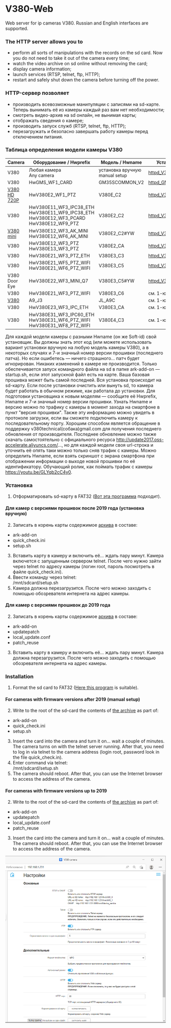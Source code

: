 # V380-Web
Web server for ip cameras V380. Russian and English interfaces are supported.  
### The HTTP server allows you to
- perform all sorts of manipulations with the records on the sd card. Now you do not need to take it out of the camera every time;
- watch the video archive on sd online without removing the card;
- display camera information;
- launch services (RTSP, telnet, ftp, HTTP);
- restart and safely shut down the camera before turning off the power.  
### HTTP-сервер позволяет
- производить всевозможные манипуляции с записями на sd-карте. Теперь вынимать её из камеры каждый раз вам нет необходимости;
- смотреть видео-архив на sd онлайн, не вынимая карты;
- отображать сведения о камере;
- производить запуск служб (RTSP, telnet, ftp, HTTP);
- перезагружать и безопасно завершать работу камеры перед отключением питания.
### Таблица определения модели камеры V380
| Camera | Оборудование / Hwprefix | Модель / Hwname | Установщик / Installer |
| --- | --- | --- | --- |
| V380 | Любая камера<br>Any camera | установка вручную<br>manual setup | [httpd_V380_any_manual.zip](https://github.com/Arkady23/V380-Web/releases/download/First-time-installer/httpd_V380_any_manual.zip) |
| V380 | HwGMS_WF1_CARD | GM35SCOMMON_V2 | [httpd_GM35SCOMMON_V2.zip](https://github.com/Arkady23/V380-Web/releases/download/First-time-installer/httpd_GM35SCOMMON_V2_9090909.zip) |
| [V380 HD 720P](https://aliexpress.ru/item/33010593004.html) | HwV380E2_WF1_PTZ | V380E_C2 | [httpd_V380E_C2.zip](https://github.com/Arkady23/V380-Web/releases/download/First-time-installer/httpd_V380E_C2_9090909.zip) |
| V380 | HwV380E11_WF3_IPC38_ETH<br>HwV380E11_WF9_IPC38_ETH<br>HwV380E12_WF3_PCARD<br>HwV380E12_WF9_PTZ | V380E2_C2 | [httpd_V380E2_C2.zip](https://github.com/Arkady23/V380-Web/releases/download/First-time-installer/httpd_V380E2_C2_9090909.zip) |
| [V380 mini](https://aliexpress.ru/item/4000944546368.html) | HwV380E12_WF3_AK_MINI<br>HwV380E12_WF6_AK_MINI | V380E2_C2#YW | [httpd_V380E2_C2.YW.zip](https://github.com/Arkady23/V380-Web/releases/download/First-time-installer/httpd_V380E2_C2.YW_9090909.zip) |
| V380 | HwV380E12_WF3_PTZ<br>HwV380E13_WF3_PTZ | V380E2_CA | [httpd_V380E2_CA.zip](https://github.com/Arkady23/V380-Web/releases/download/First-time-installer/httpd_V380E2_CA_9090909.zip) |
| V380 | HwV380E21_WF3_PTZ_ETH | V380E3_C3 | [httpd_V380E3_C3.zip](https://github.com/Arkady23/V380-Web/releases/download/First-time-installer/httpd_V380E3_C3_9090909.zip) |
| V380 | HwV380E21_WF5_PTZ_WIFI<br>HwV380E21_WF6_PTZ_WIFI | V380E3_C5 | [httpd_V380E3_C5.zip](https://github.com/Arkady23/V380-Web/releases/download/First-time-installer/httpd_V380E3_C5_9090909.zip) |
| V380 Door Eye | HwV380E22_WF3_MINI_Q7 | V380E3_C5#YW | [httpd_V380E3_C5.YW.zip](https://github.com/Arkady23/V380-Web/releases/download/First-time-installer/httpd_V380E3_C5.YW_9090909.zip) |
| V380 | HwV380E21_WF3_PTZ_WIFI | V380E3_C6 | см. 1-ю строчку |
| [V380](https://aliexpress.ru/item/4001018956901.html) | A9_J3 | JL_A9C | см. 1-ю строчку |
| V380 | HwV380E23_WF3_IPC_ETH | V380E3_CA | см. 1-ю строчку |
| V380 | HwV380E31_WF3_IPC60_ETH<br>HwV380E31_WF6_PTZ_WIFI<br>HwV380E31_WF8_PTZ_WIFI | V380E4_C3 | см. 1-ю строчку |

Для каждой модели камеры с разными Hwname (он же Soft-id) свой установщик. Вы должны знать этот код (или можете использовать вариант установки вручную на любую модель камеры V380), а в некоторых случаях и 7-и значный номер версии прошивки (последнего патча). Но если ошибетесь — ничего страшного... патч будет игнорирован. Никаких изменений в камере не производится. Только обеспечивается запуск командного файла на sd в папке ark-add-on — startup.sh, если этот запускной файл есть на карте. Ваша базовая прошивка может быть самой последней. Вся установка происходит на sd-карту. Если после установки очистить или вынуть sd, то камера будет работать в обычном режиме, как работала до установки. Для подготовки установщика к новым моделям — сообщите её Hwprefix, Hwname и 7-и значный номер версии прошивки. Узнать Hwname и версию можно по трафику с камеры в момент захода на смартфоне в пункт "версия прошивки". Также эту информацию можно увидеть в протоколе загрузки, если вы сможете подключить камеру к последовательному порту. Хорошим способом является обращение в поддержку v380technical(собака)gmail.com для получения последнего обновления от производителя. Последнее обновление можно также скачать самостоятельно с официального ресурса http://update2017.oss-accelerate.aliyuncs.com/..., но для каждой модели своя url-строка и уточнить её опять таки можно только сняв трафик с камеры. Можно определить Hwname, если взять скриншот с экрана смартфона при отображении информации о выходе новой прошивки по её идентификатору. Обучающий ролик, как поймать трафик с камеры https://youtu.be/GLYqb2cC4y0.
### Установка
1. Отформатировать sd-карту в FAT32 ([Вот эта программа](http://ridgecrop.co.uk/index.htm?guiformat.htm) подходит).
#### Для камер с версиями прошивок после 2019 года (установка вручную)
2. Записать в корень карты содержимое [архива](https://github.com/Arkady23/V380-Web/releases/download/First-time-installer/httpd_V380_any_manual.zip) в составе:
- ark-add-on
- quick_check.ini
- setup.sh
3. Вставить карту в камеру и включить её... ждать пару минут. Камера включется с запущенным сервером telnet. После чего нужно зайти через telnet по адресу камеры (логин root, пароль посмотреть в файле quick_check.ini).
4. Ввести команду через telnet:<br>
    /mnt/sdcard/setup.sh
5. Камера должна перезагрузится. После чего можно заходить с помощью обозревателя интернета на адрес камеры. 
#### Для камер с версиями прошивок до 2019 года
2. Записать в корень карты содержимое [архива](https://github.com/Arkady23/V380-Web/releases/tag/First-time-installer) в составе:
- ark-add-on
- updatepatch
- local_update.conf
- patch_reuse
3. Вставить карту в камеру и включить её... ждать пару минут. Камера должна перезагрузится. После чего можно заходить с помощью обозревателя интернета на адрес камеры. 
### Installation
1. Format the sd card to FAT32 ([Here this program](http://ridgecrop.co.uk/index.htm?guiformat.htm) is suitable).
#### For cameras with firmware versions after 2019 (manual setup)
2. Write to the root of the sd-card the contents of [the archive](https://github.com/Arkady23/V380-Web/releases/download/First-time-installer/httpd_V380_any_manual.zip) as part of:
- ark-add-on
- quick_check.ini
- setup.sh
3. Insert the card into the camera and turn it on... wait a couple of minutes. The camera turns on with the telnet server running. After that, you need to log in via telnet to the camera address (login root, password look in the file quick_check.in).
4. Enter command via telnet:<br>
    /mnt/sdcard/setup.sh<br>
5. The camera should reboot. After that, you can use the Internet browser to access the address of the camera. 
#### For cameras with firmware versions up to 2019
2. Write to the root of the sd-card the contents of [the archive](https://github.com/Arkady23/V380-Web/releases/tag/First-time-installer) as part of:
- ark-add-on
- updatepatch
- local_update.conf
- patch_reuse
3. Insert the card into the camera and turn it on... wait a couple of minutes. The camera should reboot. After that, you can use the Internet browser to access the address of the camera.  

![Просмотр основных настроек](screenshots/image_2022_08_21T23_12_43_133Z.png?raw=true)
